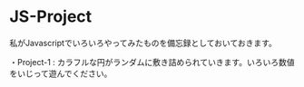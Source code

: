 # JS-Project
私がJavascriptでいろいろやってみたものを備忘録としておいておきます。

・Project-1 : カラフルな円がランダムに敷き詰められていきます。いろいろ数値をいじって遊んでください。
